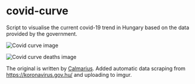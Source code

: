 # covid-curve
Script to visualise the current covid-19 trend in Hungary based on the data provided by the government.

![Covid curve image](https://i.imgur.com/qQQMoh7.png)

![Covid curve deaths image](https://i.imgur.com/OgRpHpL.png)

The original is written by [Calmarius](https://github.com/Calmarius). Added automatic data scraping from https://koronavirus.gov.hu/ and uploading to imgur.

